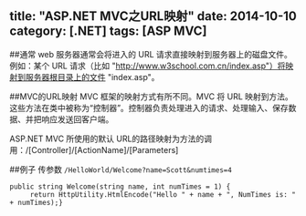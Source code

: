 title: "ASP.NET MVC之URL映射"
date: 2014-10-10 
category: [.NET]
tags: [ASP MVC]
---

##通常
web 服务器通常会将进入的 URL 请求直接映射到服务器上的磁盘文件。例如：某个 URL 请求（比如 "http://www.w3school.com.cn/index.asp"）将映射到服务器根目录上的文件 "index.asp"。

##MVC的URL映射
MVC 框架的映射方式有所不同。MVC 将 URL 映射到方法。这些方法在类中被称为“控制器”。控制器负责处理进入的请求、处理输入、保存数据、并把响应发送回客户端。

ASP.NET MVC 所使用的默认 URL的路径映射为方法的调用：/[Controller]/[ActionName]/[Parameters]

##例子
传参数  `/HelloWorld/Welcome?name=Scott&numtimes=4 `

```
public string Welcome(string name, int numTimes = 1) {
     return HttpUtility.HtmlEncode("Hello " + name + ", NumTimes is: " + numTimes);}
